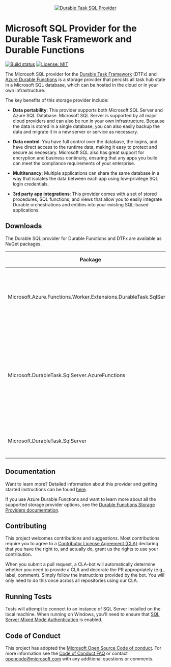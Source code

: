 ﻿<p align="center">
  <a href="https://microsoft.github.io/durabletask-mssql/">
    <img alt="Durable Task SQL Provider" src="./docs/media/logo.png">
  </a>
</p>

# Microsoft SQL Provider for the Durable Task Framework and Durable Functions

[![Build status](https://github.com/microsoft/durabletask-mssql/workflows/Build%20and%20Test/badge.svg)](https://github.com/microsoft/durabletask-mssql/actions?workflow=Build+and+Test)
[![License: MIT](https://img.shields.io/badge/License-MIT-blue.svg)](https://opensource.org/licenses/MIT)

The Microsoft SQL provider for the [Durable Task Framework](https://github.com/Azure/durabletask) (DTFx) and [Azure Durable Functions](https://docs.microsoft.com/azure/azure-functions/durable/durable-functions-overview) is a storage provider that persists all task hub state in a Microsoft SQL database, which can be hosted in the cloud or in your own infrastructure.

The key benefits of this storage provider include:

* **Data portability**: This provider supports both Microsoft SQL Server and Azure SQL Database. Microsoft SQL Server is supported by all major cloud providers and can also be run in your own infrastructure. Because the data is stored in a single database, you can also easily backup the data and migrate it in a new server or service as necessary.

* **Data control**: You have full control over the database, the logins, and have direct access to the runtime data, making it easy to protect and secure as necessary. Microsoft SQL also has great support for encryption and business continuity, ensuring that any apps you build can meet the compliance requirements of your enterprise.

* **Multitenancy**: Multiple applications can share the same database in a way that isolates the data between each app using low-privilege SQL login credentials.

* **3rd party app integrations**: This provider comes with a set of stored procedures, SQL functions, and views that allow you to easily integrate Durable orchestrations and entities into your existing SQL-based applications.

## Downloads

The Durable SQL provider for Durable Functions and DTFx are available as NuGet packages.

| Package | Latest Version | Description |
| ------- | -------------- | ----------- |
| Microsoft.Azure.Functions.Worker.Extensions.DurableTask.SqlServer | [![NuGet](https://img.shields.io/nuget/v/Microsoft.Azure.Functions.Worker.Extensions.DurableTask.SqlServer.svg?style=flat)](https://www.nuget.org/packages/Microsoft.Azure.Functions.Worker.Extensions.DurableTask.SqlServer/) | Use this package if using Azure Durable Functions with the .NET out-of-process worker. |
| Microsoft.DurableTask.SqlServer.AzureFunctions | [![NuGet](https://img.shields.io/nuget/v/Microsoft.DurableTask.SqlServer.AzureFunctions.svg?style=flat)](https://www.nuget.org/packages/Microsoft.DurableTask.SqlServer.AzureFunctions/) | Use this package if building serverless Function apps with Azure Durable Functions (for everything _except_ the .NET out-of-process worker). |
| Microsoft.DurableTask.SqlServer | [![NuGet](https://img.shields.io/nuget/v/Microsoft.DurableTask.SqlServer.svg?style=flat)](https://www.nuget.org/packages/Microsoft.DurableTask.SqlServer/) | Use this package if using DTFx to build .NET apps. |

## Documentation

Want to learn more? Detailed information about this provider and getting started instructions can be found [here](https://microsoft.github.io/durabletask-mssql/).

If you use Azure Durable Functions and want to learn more about all the supported storage provider options, see the [Durable Functions Storage Providers documentation](https://docs.microsoft.com/azure/azure-functions/durable/durable-functions-storage-providers).

## Contributing

This project welcomes contributions and suggestions. Most contributions require you to agree to a [Contributor License Agreement (CLA)](https://cla.microsoft.com) declaring that you have the right to, and actually do, grant us the rights to use your contribution.

When you submit a pull request, a CLA-bot will automatically determine whether you need to provide a CLA and decorate the PR appropriately (e.g., label, comment). Simply follow the instructions provided by the bot. You will only need to do this once across all repositories using our CLA.

## Running Tests

Tests will attempt to connect to an instance of SQL Server installed on the local machine. When running on Windows, you'll need to ensure that [SQL Server Mixed Mode Authentication](https://docs.microsoft.com/ensql/database-engine/configure-windows/change-server-authentication-mode) is enabled.

## Code of Conduct

 This project has adopted the [Microsoft Open Source Code of conduct](https://opensource.microsoft.com/codeofconduct/).
 For more information see the [Code of Conduct FAQ](https://opensource.microsoft.com/codeofconduct/faq/) or contact [opencode@microsoft.com](mailto:opencode@microsoft.com) with any additional questions or comments.
